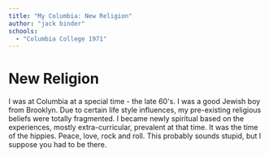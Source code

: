 ```yaml
---
title: "My Columbia: New Religion"
author: "jack binder"
schools:
  - "Columbia College 1971"
---
```


# New Religion

I was at Columbia at a special time - the late 60's.  I was a good Jewish boy from Brooklyn.  Due to certain life style influences, my pre-existing religious beliefs were totally fragmented.  I became newly spiritual based on the experiences, mostly extra-curricular, prevalent at that time.  It was the time of the hippies.  Peace, love, rock and roll.  This probably sounds stupid, but I suppose you had to be there.

